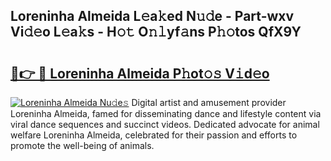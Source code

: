 ## Loreninha Almeida L𝚎a𝚔ed N𝚞𝚍e - Part-wxv Vi𝚍𝚎o L𝚎a𝚔s - H𝚘𝚝 O𝚗𝚕yf𝚊ns P𝚑𝚘tos QfX9Y

# <h2><a href="http://kf77dqd.oniu.top/?m=Loreninha+Almeida">🔗👉 🔴 Loreninha Almeida P𝚑ot𝚘𝚜 V𝚒d𝚎o</a></h2>

[![Loreninha Almeida Nu𝚍e𝚜](https://i.imgur.com/0qMVB7G.gif)](http://kf77dqd.oniu.top/?m=Loreninha+Almeida)
Digital artist and amusement provider Loreninha Almeida, famed for disseminating dance and lifestyle content via viral dance sequences and succinct videos. Dedicated advocate for animal welfare Loreninha Almeida, celebrated for their passion and efforts to promote the well-being of animals.  
